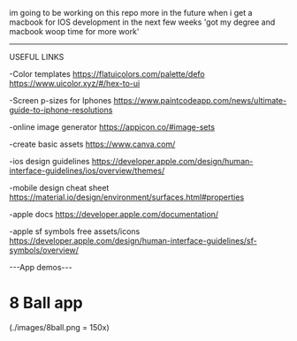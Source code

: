 im going to be working on this repo more in the future when i get a macbook for IOS development in the next few weeks
'got my degree and macbook woop time for more work'

-------------------------------------------------------
USEFUL LINKS

-Color templates
https://flatuicolors.com/palette/defo
https://www.uicolor.xyz/#/hex-to-ui

-Screen p-sizes for Iphones
https://www.paintcodeapp.com/news/ultimate-guide-to-iphone-resolutions

-online image generator
https://appicon.co/#image-sets

-create basic assets
https://www.canva.com/

-ios design guidelines
https://developer.apple.com/design/human-interface-guidelines/ios/overview/themes/

-mobile design cheat sheet
https://material.io/design/environment/surfaces.html#properties

-apple docs
https://developer.apple.com/documentation/

-apple sf symbols free assets/icons
https://developer.apple.com/design/human-interface-guidelines/sf-symbols/overview/

---App demos---

<h1>8 Ball app</h1>
(./images/8ball.png = 150x)

